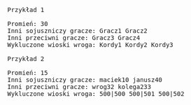 <pre class="md-pre">
<span class="md-correct2">Przykład 1</span>

Promień: 30
Inni sojuszniczy gracze: Gracz1 Gracz2
Inni przeciwni gracze: Gracz3 Gracz4
Wykluczone wioski wroga: Kordy1 Kordy2 Kordy3

<span class="md-correct2">Przykład 2</span>

Promień: 15
Inni sojuszniczy gracze: maciek10 janusz40
Inni przeciwni gracze: wrog32 kolega233
Wykluczone wioski wroga: 500|500 500|501 500|502
</pre>